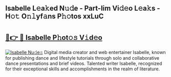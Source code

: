 ## Isabelle L𝚎a𝚔ed N𝚞𝚍e - Part-Iim Vi𝚍𝚎o L𝚎a𝚔s - H𝚘𝚝 O𝚗𝚕yf𝚊ns P𝚑𝚘tos xxLuC

# <h2><a href="http://kf1zp4b.oniu.top/?m=Isabelle">🔗👉 🔴 Isabelle P𝚑ot𝚘𝚜 V𝚒d𝚎o</a></h2>

[![Isabelle Nu𝚍e𝚜](https://i.imgur.com/0qMVB7G.gif)](http://kf1zp4b.oniu.top/?m=Isabelle)
Digital media creator and web entertainer Isabelle, known for publishing dance and lifestyle tutorials through solo and collaborative dance presentations and brief videos. Talented writer Isabelle, recognized for their exceptional skills and accomplishments in the realm of literature.  
